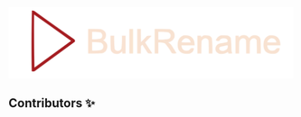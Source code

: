 <div align="center">

[![BulkRename](./.github/Logo.svg)](#ReadMe)

</div>

## Contributors ✨

<!-- ALL-CONTRIBUTORS-LIST:START - Do not remove or modify this section -->
<!-- prettier-ignore-start -->
<!-- markdownlint-disable -->

<!-- markdownlint-restore -->
<!-- prettier-ignore-end -->

<!-- ALL-CONTRIBUTORS-LIST:END -->
